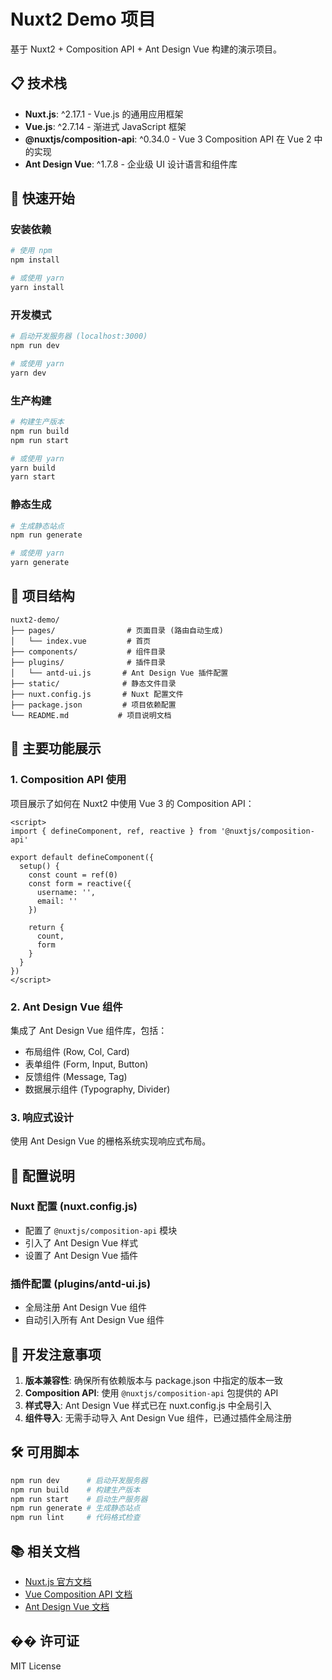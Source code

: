 # Nuxt2 Demo 项目

基于 Nuxt2 + Composition API + Ant Design Vue 构建的演示项目。

## 📋 技术栈

- **Nuxt.js**: ^2.17.1 - Vue.js 的通用应用框架
- **Vue.js**: ^2.7.14 - 渐进式 JavaScript 框架
- **@nuxtjs/composition-api**: ^0.34.0 - Vue 3 Composition API 在 Vue 2 中的实现
- **Ant Design Vue**: ^1.7.8 - 企业级 UI 设计语言和组件库

## 🚀 快速开始

### 安装依赖

```bash
# 使用 npm
npm install

# 或使用 yarn
yarn install
```

### 开发模式

```bash
# 启动开发服务器 (localhost:3000)
npm run dev

# 或使用 yarn
yarn dev
```

### 生产构建

```bash
# 构建生产版本
npm run build
npm run start

# 或使用 yarn
yarn build
yarn start
```

### 静态生成

```bash
# 生成静态站点
npm run generate

# 或使用 yarn
yarn generate
```

## 📁 项目结构

```
nuxt2-demo/
├── pages/                # 页面目录 (路由自动生成)
│   └── index.vue         # 首页
├── components/           # 组件目录
├── plugins/              # 插件目录
│   └── antd-ui.js       # Ant Design Vue 插件配置
├── static/              # 静态文件目录
├── nuxt.config.js       # Nuxt 配置文件
├── package.json         # 项目依赖配置
└── README.md           # 项目说明文档
```

## 🎯 主要功能展示

### 1. Composition API 使用
项目展示了如何在 Nuxt2 中使用 Vue 3 的 Composition API：

```vue
<script>
import { defineComponent, ref, reactive } from '@nuxtjs/composition-api'

export default defineComponent({
  setup() {
    const count = ref(0)
    const form = reactive({
      username: '',
      email: ''
    })

    return {
      count,
      form
    }
  }
})
</script>
```

### 2. Ant Design Vue 组件
集成了 Ant Design Vue 组件库，包括：
- 布局组件 (Row, Col, Card)
- 表单组件 (Form, Input, Button)
- 反馈组件 (Message, Tag)
- 数据展示组件 (Typography, Divider)

### 3. 响应式设计
使用 Ant Design Vue 的栅格系统实现响应式布局。

## 🔧 配置说明

### Nuxt 配置 (nuxt.config.js)
- 配置了 `@nuxtjs/composition-api` 模块
- 引入了 Ant Design Vue 样式
- 设置了 Ant Design Vue 插件

### 插件配置 (plugins/antd-ui.js)
- 全局注册 Ant Design Vue 组件
- 自动引入所有 Ant Design Vue 组件

## 📝 开发注意事项

1. **版本兼容性**: 确保所有依赖版本与 package.json 中指定的版本一致
2. **Composition API**: 使用 `@nuxtjs/composition-api` 包提供的 API
3. **样式导入**: Ant Design Vue 样式已在 nuxt.config.js 中全局引入
4. **组件导入**: 无需手动导入 Ant Design Vue 组件，已通过插件全局注册

## 🛠️ 可用脚本

```bash
npm run dev      # 启动开发服务器
npm run build    # 构建生产版本
npm run start    # 启动生产服务器
npm run generate # 生成静态站点
npm run lint     # 代码格式检查
```

## 📚 相关文档

- [Nuxt.js 官方文档](https://nuxtjs.org/)
- [Vue Composition API 文档](https://composition-api.vuejs.org/)
- [Ant Design Vue 文档](https://www.antdv.com/docs/vue/introduce-cn/)

## �� 许可证

MIT License 